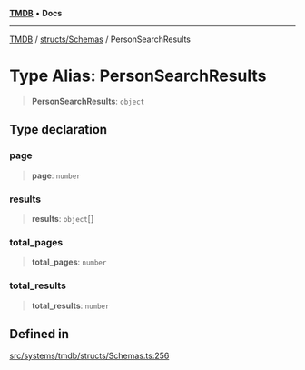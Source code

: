[**TMDB**](../../../README.md) • **Docs**

***

[TMDB](../../../README.md) / [structs/Schemas](../README.md) / PersonSearchResults

# Type Alias: PersonSearchResults

> **PersonSearchResults**: `object`

## Type declaration

### page

> **page**: `number`

### results

> **results**: `object`[]

### total\_pages

> **total\_pages**: `number`

### total\_results

> **total\_results**: `number`

## Defined in

[src/systems/tmdb/structs/Schemas.ts:256](https://github.com/Norviah/media-hub/blob/e3dc67aa1738d9ad44e6a4419ef7e26de86e1452/src/systems/tmdb/structs/Schemas.ts#L256)
